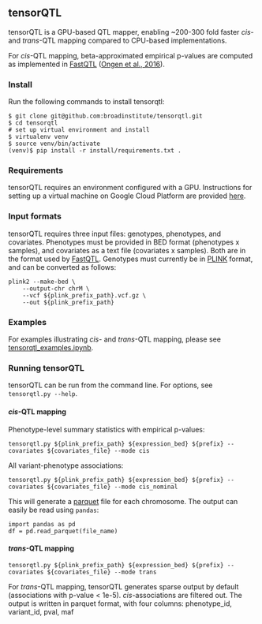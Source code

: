 ## tensorQTL

tensorQTL is a GPU-based QTL mapper, enabling ~200-300 fold faster *cis*- and *trans*-QTL mapping compared to CPU-based implementations.

For *cis*-QTL mapping, beta-approximated empirical p-values are computed as implemented in [FastQTL](http://fastqtl.sourceforge.net/) ([Ongen et al., 2016](https://academic.oup.com/bioinformatics/article/32/10/1479/1742545)).

### Install

Run the following commands to install tensorqtl:
```
$ git clone git@github.com:broadinstitute/tensorqtl.git
$ cd tensorqtl
# set up virtual environment and install
$ virtualenv venv
$ source venv/bin/activate
(venv)$ pip install -r install/requirements.txt .
```
<!-- `pip install tensorqtl` -->

### Requirements

tensorQTL requires an environment configured with a GPU. Instructions for setting up a virtual machine on Google Cloud Platform are provided [here](install/INSTALL.md).

### Input formats

tensorQTL requires three input files: genotypes, phenotypes, and covariates. Phenotypes must be provided in BED format (phenotypes x samples), and covariates as a text file (covariates x samples). Both are in the format used by [FastQTL](http://fastqtl.sourceforge.net/). Genotypes must currently be in [PLINK](https://www.cog-genomics.org/plink/2.0/) format, and can be converted as follows:
```
plink2 --make-bed \
    --output-chr chrM \
    --vcf ${plink_prefix_path}.vcf.gz \
    --out ${plink_prefix_path}
```

### Examples
For examples illustrating *cis*- and *trans*-QTL mapping, please see [tensorqtl_examples.ipynb](example/tensorqtl_examples.ipynb).

### Running tensorQTL
tensorQTL can be run from the command line. For options, see `tensorqtl.py --help`.

#### *cis*-QTL mapping
Phenotype-level summary statistics with empirical p-values:
```
tensorqtl.py ${plink_prefix_path} ${expression_bed} ${prefix} --covariates ${covariates_file} --mode cis
```
All variant-phenotype associations:
```
tensorqtl.py ${plink_prefix_path} ${expression_bed} ${prefix} --covariates ${covariates_file} --mode cis_nominal
```
This will generate a [parquet](https://parquet.apache.org/) file for each chromosome. The output can easily be read using `pandas`:
```
import pandas as pd
df = pd.read_parquet(file_name)
```

#### *trans*-QTL mapping
```
tensorqtl.py ${plink_prefix_path} ${expression_bed} ${prefix} --covariates ${covariates_file} --mode trans
```
For *trans*-QTL mapping, tensorQTL generates sparse output by default (associations with p-value < 1e-5). *cis*-associations are filtered out. The output is written in parquet format, with four columns: phenotype_id, variant_id, pval, maf
